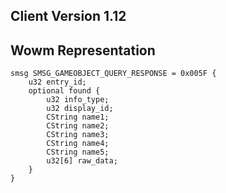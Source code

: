 ## Client Version 1.12

## Wowm Representation
```rust,ignore
smsg SMSG_GAMEOBJECT_QUERY_RESPONSE = 0x005F {
    u32 entry_id;    
    optional found {    
        u32 info_type;        
        u32 display_id;        
        CString name1;        
        CString name2;        
        CString name3;        
        CString name4;        
        CString name5;        
        u32[6] raw_data;        
    }    
}

```
